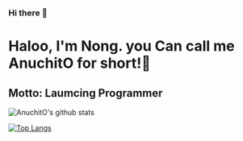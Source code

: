 ### Hi there 👋

# Haloo, I'm Nong. you Can call me AnuchitO for short!👋

## Motto: Laumcing Programmer

![AnuchitO's github stats](https://github-readme-stats.vercel.app/api?username=AnuchitO&show_icons=true) 

[![Top Langs](https://github-readme-stats.vercel.app/api/top-langs/?username=AnuchitO&layout=compact)](https://github.com/AnuchitO/AnuchitO)
